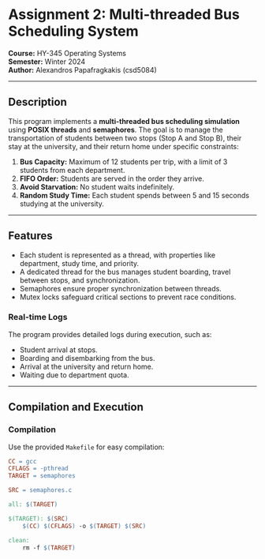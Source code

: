 # Assignment 2: Multi-threaded Bus Scheduling System

**Course:** HY-345 Operating Systems  
**Semester:** Winter 2024  
**Author:** Alexandros Papafragkakis (csd5084)  

---

## Description
This program implements a **multi-threaded bus scheduling simulation** using **POSIX threads** and **semaphores**. The goal is to manage the transportation of students between two stops (Stop A and Stop B), their stay at the university, and their return home under specific constraints:

1. **Bus Capacity:** Maximum of 12 students per trip, with a limit of 3 students from each department.
2. **FIFO Order:** Students are served in the order they arrive.
3. **Avoid Starvation:** No student waits indefinitely.
4. **Random Study Time:** Each student spends between 5 and 15 seconds studying at the university.

---

## Features
- Each student is represented as a thread, with properties like department, study time, and priority.
- A dedicated thread for the bus manages student boarding, travel between stops, and synchronization.
- Semaphores ensure proper synchronization between threads.
- Mutex locks safeguard critical sections to prevent race conditions.

### Real-time Logs
The program provides detailed logs during execution, such as:
- Student arrival at stops.
- Boarding and disembarking from the bus.
- Arrival at the university and return home.
- Waiting due to department quota.

---

## Compilation and Execution

### Compilation
Use the provided `Makefile` for easy compilation:

```makefile
CC = gcc
CFLAGS = -pthread
TARGET = semaphores

SRC = semaphores.c

all: $(TARGET)

$(TARGET): $(SRC)
	$(CC) $(CFLAGS) -o $(TARGET) $(SRC)

clean:
	rm -f $(TARGET)
